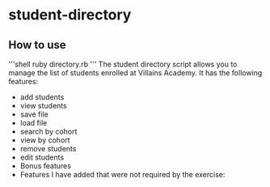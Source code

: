 # student-directory

## How to use

'''shell
ruby directory.rb
'''
The student directory script allows you to manage the list of students enrolled at Villains Academy. It has the following features:

- add students
- view students
- save file
- load file
- search by cohort
- view by cohort
- remove students
- edit students
- Bonus features
- Features I have added that were not required by the exercise:

